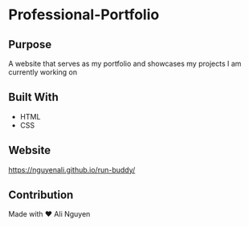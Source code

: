 # Professional-Portfolio

## Purpose
A website that serves as my portfolio and showcases my projects I am currently working on 
## Built With
* HTML
* CSS

## Website
https://nguyenali.github.io/run-buddy/

## Contribution
Made with ❤️ Ali Nguyen

